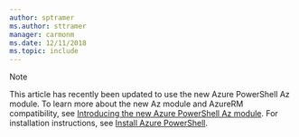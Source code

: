 ```yaml
---
author: sptramer
ms.author: sttramer
manager: carmonm
ms.date: 12/11/2018
ms.topic: include
---
```

> [!NOTE]
>
> This article has recently been updated to use the new Azure PowerShell Az
> module. To learn more about the new Az module and AzureRM compatibility, see
> [Introducing the new Azure PowerShell Az module](/powershell/azure/new-azureps-module-az). For
> installation instructions, see [Install Azure PowerShell](/powershell/azure/install-az-ps).
